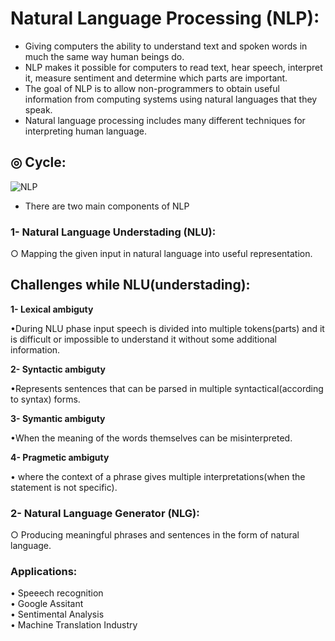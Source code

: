 # Natural Language Processing (NLP):
- Giving computers the ability to understand text and spoken words in much the same way human beings do.  
- NLP makes it possible for computers to read text, hear speech, interpret it, measure sentiment and determine which parts are important.   
- The goal of NLP is to allow non-programmers to obtain useful information from computing systems using natural languages that they speak.  
- Natural language processing includes many different techniques for interpreting human language.  

## ◎ Cycle:

![NLP](https://user-images.githubusercontent.com/108535783/198045962-6f82cd59-b167-4049-a470-c91993ce6eab.PNG)

- There are two main components of NLP  

### 1- Natural Language Understading (NLU):  

   ○ Mapping the given input in natural language into useful representation.  
   
## Challenges while NLU(understading):  
**1- Lexical ambiguty**

•During NLU phase input speech is divided into multiple tokens(parts) and it is difficult or impossible to understand it without some additional information.  

**2- Syntactic ambiguty** 

•Represents sentences that can be parsed in multiple syntactical(according to syntax) forms.  

**3- Symantic ambiguty**

•When the meaning of the words themselves can be misinterpreted.  

**4- Pragmetic ambiguty**  

• where the context of a phrase gives  multiple interpretations(when the statement is not specific).  
   
### 2- Natural Language Generator (NLG):  

   ○ Producing meaningful phrases and sentences in the form of natural language.  

### Applications:
• Speeech recognition  
• Google Assitant  
• Sentimental Analysis  
• Machine Translation Industry  

